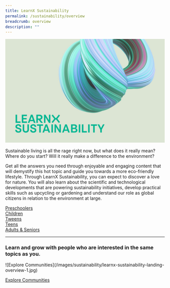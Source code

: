 ```yaml
---
title: LearnX Sustainability
permalink: /sustainability/overview
breadcrumb: overview
description: ""
---
```

![LearnX Sustainability](/images/sustainability/learnx-sustainability-landing-kv-1.jpg)

Sustainable living is all the rage right now, but what does it really mean? Where do you start? Will it really make a difference to the environment?

Get all the answers you need through enjoyable and engaging content that will demystify this hot topic and guide you towards a more eco-friendly lifestyle. Through LearnX Sustainability, you can expect to discover a love for nature. You will also learn about the scientific and technological developments that are powering sustainability initiatives, develop practical skills such as upcycling or gardening and understand our role as global citizens in relation to the environment at large.

<!-- <p><div class="responsive-iframe-container ratio-16by9">
  <iframe class="responsive-iframe" src="https://www.youtube.com/embed/uOfQMXQ4lL8"></iframe>
</div></p> -->

<div class="row is-multiline">
  <div class="col is-one-third">
    <div class="clickbox is-mint-jade">
      <a href="/sustainability/preschoolers/overview">
        <span>Preschoolers</span>
      </a>
    </div>
  </div>
  <div class="col is-one-third">
    <div class="clickbox is-mint-jade">
      <a href="/sustainability/children/overview">
        <span>Children</span>
      </a>
    </div>
  </div>
  <div class="col is-one-third">
    <div class="clickbox is-mint-jade">
      <a href="/sustainability/tweens/overview">
        <span>Tweens</span>
      </a>
    </div>
  </div>
</div>

<div class="row is-multiline">
  <div class="col is-one-third">
    <div class="clickbox is-mint-jade">
      <a href="/sustainability/teens/overview">
        <span>Teens</span>
      </a>
    </div>
  </div>
  <div class="col is-one-third">
    <div class="clickbox is-mint-jade">
      <a href="/sustainability/adults-seniors/overview">
        <span>Adults & Seniors</span>
      </a>
    </div>
  </div>
  <div class="col is-one-third">
  </div>
</div>

---
<h3 class="has-text-jade margin--top--none margin--bottom--lg"><b>Learn and grow with people who are interested in the same topics as you.</b></h3>
![Explore Communities](/images/sustainability/learnx-sustainability-landing-overview-1.jpg)

<a href="/communities/overview" class="bp-button is-jade-outline is-uppercase">Explore Communities</a>